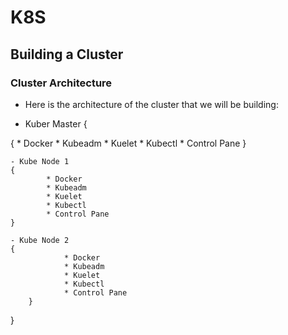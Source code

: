 # K8S

## Building a Cluster

### Cluster Architecture

- Here is the architecture of the cluster that we will be building:

- Kuber Master {

{
	* Docker
	* Kubeadm
	* Kuelet
	* Kubectl
	* Control Pane
}

	- Kube Node 1
	{
        	* Docker
        	* Kubeadm
        	* Kuelet
       		* Kubectl
        	* Control Pane
	}

	- Kube Node 2
	{
                * Docker
                * Kubeadm
                * Kuelet
                * Kubectl
                * Control Pane
        }
}


